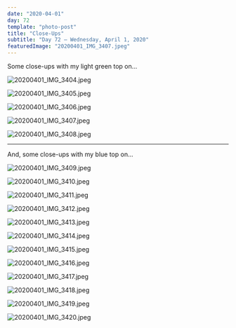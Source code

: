 ```yaml
---
date: "2020-04-01"
day: 72
template: "photo-post"
title: "Close-Ups"
subtitle: "Day 72 – Wednesday, April 1, 2020"
featuredImage: "20200401_IMG_3407.jpeg"
---
```


Some close-ups with my light green top on...

![20200401_IMG_3404.jpeg](20200401_IMG_3404.jpeg)

![20200401_IMG_3405.jpeg](20200401_IMG_3405.jpeg)

![20200401_IMG_3406.jpeg](20200401_IMG_3406.jpeg)

![20200401_IMG_3407.jpeg](20200401_IMG_3407.jpeg)

![20200401_IMG_3408.jpeg](20200401_IMG_3408.jpeg)

<hr />

And, some close-ups with my blue top on...

![20200401_IMG_3409.jpeg](20200401_IMG_3409.jpeg)

![20200401_IMG_3410.jpeg](20200401_IMG_3410.jpeg)

![20200401_IMG_3411.jpeg](20200401_IMG_3411.jpeg)

![20200401_IMG_3412.jpeg](20200401_IMG_3412.jpeg)

![20200401_IMG_3413.jpeg](20200401_IMG_3413.jpeg)

![20200401_IMG_3414.jpeg](20200401_IMG_3414.jpeg)

![20200401_IMG_3415.jpeg](20200401_IMG_3415.jpeg)

![20200401_IMG_3416.jpeg](20200401_IMG_3416.jpeg)

![20200401_IMG_3417.jpeg](20200401_IMG_3417.jpeg)

![20200401_IMG_3418.jpeg](20200401_IMG_3418.jpeg)

![20200401_IMG_3419.jpeg](20200401_IMG_3419.jpeg)

![20200401_IMG_3420.jpeg](20200401_IMG_3420.jpeg)
